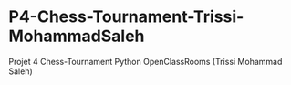 # P4-Chess-Tournament-Trissi-MohammadSaleh
Projet 4 Chess-Tournament Python OpenClassRooms (Trissi Mohammad Saleh) 
